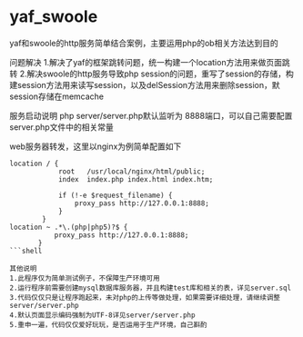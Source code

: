 # yaf_swoole
yaf和swoole的http服务简单结合案例，主要运用php的ob相关方法达到目的

问题解决
1.解决了yaf的框架跳转问题，统一构建一个location方法用来做页面跳转
2.解决swoole的http服务导致php session的问题，重写了session的存储，构建session方法用来读写session，以及delSession方法用来删除session，默session存储在memcache

服务启动说明
php server/server.php默认监听为 8888端口，可以自己需要配置server.php文件中的相关常量

web服务器转发，这里以nginx为例简单配置如下
```shell
location / {
            root   /usr/local/nginx/html/public;
            index  index.php index.html index.htm;

            if (!-e $request_filename) {
                proxy_pass http://127.0.0.1:8888;
            }
        }
location ~ .*\.(php|php5)?$ {
           proxy_pass http://127.0.0.1:8888;
       }
```shell

其他说明
1.此程序仅为简单测试例子，不保障生产环境可用
2.运行程序前需要创建mysql数据库服务器，并且构建test库和相关的表，详见server.sql
3.代码仅仅只是让程序跑起来，未对php的上传等做处理，如果需要详细处理，请继续调整server/server.php
4.默认页面显示编码强制为UTF-8详见server/server.php
5.重申一遍，代码仅仅爱好玩玩，是否运用于生产环境，自己斟酌

